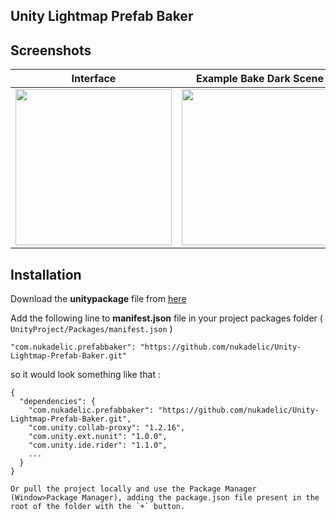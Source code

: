 ## Unity Lightmap Prefab Baker

## Screenshots

| Interface | Example Bake Dark Scene | Lightmap files after bake |
|------------|-------------|-------------|
| <img src="https://raw.githubusercontent.com/nukadelic/Unity-Lightmap-Prefab-Baker/master/Images~/image1.png" width="250"> | <img src="https://raw.githubusercontent.com/nukadelic/Unity-Lightmap-Prefab-Baker/master/Images~/image2.png" width="250"> | <img src="https://raw.githubusercontent.com/nukadelic/Unity-Lightmap-Prefab-Baker/master/Images~/image3.png" width="250"> | 

## Installation

Download the **unitypackage** file from [here](https://github.com/nukadelic/Unity-Lightmap-Prefab-Baker)

Add the following line to **manifest.json** file in your project packages folder ( `UnityProject/Packages/manifest.json` )
```
"com.nukadelic.prefabbaker": "https://github.com/nukadelic/Unity-Lightmap-Prefab-Baker.git"
```
so it would look something like that : 
```
{
  "dependencies": {
    "com.nukadelic.prefabbaker": "https://github.com/nukadelic/Unity-Lightmap-Prefab-Baker.git",
    "com.unity.collab-proxy": "1.2.16",
    "com.unity.ext.nunit": "1.0.0",
    "com.unity.ide.rider": "1.1.0",
    ...
  }
}

Or pull the project locally and use the Package Manager (Window>Package Manager), adding the package.json file present in the root of the folder with the `+` button.
```
